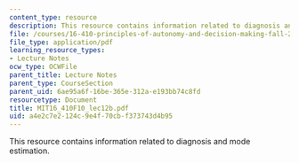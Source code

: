 ```yaml
---
content_type: resource
description: This resource contains information related to diagnosis and mode estimation.
file: /courses/16-410-principles-of-autonomy-and-decision-making-fall-2010/a4e2c7e2124c9e4f70cbf373743d4b95_MIT16_410F10_lec12b.pdf
file_type: application/pdf
learning_resource_types:
- Lecture Notes
ocw_type: OCWFile
parent_title: Lecture Notes
parent_type: CourseSection
parent_uid: 6ae95a6f-16be-365e-312a-e193bb74c8fd
resourcetype: Document
title: MIT16_410F10_lec12b.pdf
uid: a4e2c7e2-124c-9e4f-70cb-f373743d4b95
---
```

This resource contains information related to diagnosis and mode estimation.

